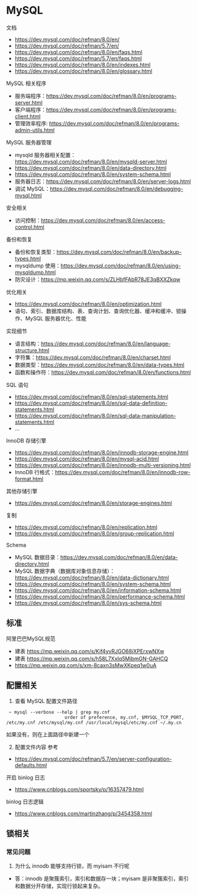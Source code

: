 # MySQL
文档
- https://dev.mysql.com/doc/refman/8.0/en/
- https://dev.mysql.com/doc/refman/5.7/en/
- https://dev.mysql.com/doc/refman/8.0/en/faqs.html
- https://dev.mysql.com/doc/refman/5.7/en/faqs.html
- https://dev.mysql.com/doc/refman/8.0/en/indexes.html
- https://dev.mysql.com/doc/refman/8.0/en/glossary.html

MySQL 相关程序
- 服务端程序：https://dev.mysql.com/doc/refman/8.0/en/programs-server.html
- 客户端程序：https://dev.mysql.com/doc/refman/8.0/en/programs-client.html
- 管理效率程序: https://dev.mysql.com/doc/refman/8.0/en/programs-admin-utils.html

MySQL 服务器管理
- mysqld 服务器相关配置：https://dev.mysql.com/doc/refman/8.0/en/mysqld-server.html
- https://dev.mysql.com/doc/refman/8.0/en/data-directory.html
- https://dev.mysql.com/doc/refman/8.0/en/system-schema.html
- 服务器日志：https://dev.mysql.com/doc/refman/8.0/en/server-logs.html
- 调试 MySQL：https://dev.mysql.com/doc/refman/8.0/en/debugging-mysql.html

安全相关
- 访问控制：https://dev.mysql.com/doc/refman/8.0/en/access-control.html

备份和恢复
- 备份和恢复类型：https://dev.mysql.com/doc/refman/8.0/en/backup-types.html
- mysqldump 使用：https://dev.mysql.com/doc/refman/8.0/en/using-mysqldump.html
- 防灾设计：https://mp.weixin.qq.com/s/ZLHbfFAbR78JE3qBXXZkqw

优化相关
- https://dev.mysql.com/doc/refman/8.0/en/optimization.html
- 语句、索引、数据库结构、表、查询计划、查询优化器、缓冲和缓冲、锁操作、MySQL 服务器优化、性能

实现细节
- 语言结构：https://dev.mysql.com/doc/refman/8.0/en/language-structure.html
- 字符集：https://dev.mysql.com/doc/refman/8.0/en/charset.html
- 数据类型：https://dev.mysql.com/doc/refman/8.0/en/data-types.html
- 函数和操作符：https://dev.mysql.com/doc/refman/8.0/en/functions.html

SQL 语句
- https://dev.mysql.com/doc/refman/8.0/en/sql-statements.html
- https://dev.mysql.com/doc/refman/8.0/en/sql-data-definition-statements.html
- https://dev.mysql.com/doc/refman/8.0/en/sql-data-manipulation-statements.html
- ...

InnoDB 存储引擎
- https://dev.mysql.com/doc/refman/8.0/en/innodb-storage-engine.html
- https://dev.mysql.com/doc/refman/8.0/en/mysql-acid.html
- https://dev.mysql.com/doc/refman/8.0/en/innodb-multi-versioning.html
- InnoDB 行格式：https://dev.mysql.com/doc/refman/8.0/en/innodb-row-format.html

其他存储引擎
- https://dev.mysql.com/doc/refman/8.0/en/storage-engines.html

复制
- https://dev.mysql.com/doc/refman/8.0/en/replication.html
- https://dev.mysql.com/doc/refman/8.0/en/group-replication.html

Schema
- MySQL 数据目录：https://dev.mysql.com/doc/refman/8.0/en/data-directory.html
- MySQL 数据字典（数据库对象信息存储）：https://dev.mysql.com/doc/refman/8.0/en/data-dictionary.html
- https://dev.mysql.com/doc/refman/8.0/en/system-schema.html
- https://dev.mysql.com/doc/refman/8.0/en/information-schema.html
- https://dev.mysql.com/doc/refman/8.0/en/performance-schema.html
- https://dev.mysql.com/doc/refman/8.0/en/sys-schema.html


## 标准
阿里巴巴MySQL规范
- 建表 https://mp.weixin.qq.com/s/Kif4yvRJGO68jXPErxwNXw
- 建表 https://mp.weixin.qq.com/s/h58L7XxIq5MibmGN-GAHCQ
- https://mp.weixin.qq.com/s/xm-8caxn3sMwXKpeq1w0uA


## 配置相关
1. 查看 MySQL 配置文件路径

```
 ~ mysql --verbose --help | grep my.cnf
                      order of preference, my.cnf, $MYSQL_TCP_PORT,
/etc/my.cnf /etc/mysql/my.cnf /usr/local/mysql/etc/my.cnf ~/.my.cn
```

如果没有，则在上面路径中新建一个

2. 配置文件内容
参考
- https://dev.mysql.com/doc/refman/5.7/en/server-configuration-defaults.html

开启 binlog 日志
- https://www.cnblogs.com/sportsky/p/16357479.html

binlog 日志逻辑
- https://www.cnblogs.com/martinzhang/p/3454358.html


## 锁相关
### 常见问题
1. 为什么 innodb 能够支持行锁，而 myisam 不行呢
- 答：innodb 是聚簇索引，索引和数据存一块；myisam 是非聚簇索引，索引和数据分开存储，实现行锁起来复杂。
